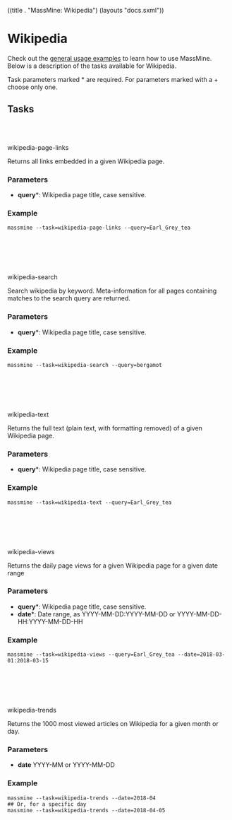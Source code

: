 ((title . "MassMine: Wikipedia")
 (layouts "docs.sxml"))

# Wikipedia

Check out the [general usage examples](/docs/config.html) to learn how to use MassMine. Below is a description of the tasks available for Wikipedia.

Task parameters marked * are required. For parameters marked with a + choose only one.

## Tasks

<br></br>
<div class="task">wikipedia-page-links</div>

Returns all links embedded in a given Wikipedia page.

### Parameters

- **query***: Wikipedia page title, case sensitive.

### Example

    massmine --task=wikipedia-page-links --query=Earl_Grey_tea

<br></br><br></br>
<div class="task">wikipedia-search</div>

Search wikipedia by keyword. Meta-information for all pages containing matches to the search query are returned.

### Parameters

- **query***: Wikipedia page title, case sensitive.

### Example

    massmine --task=wikipedia-search --query=bergamot

<br></br><br></br>
<div class="task">wikipedia-text</div>

Returns the full text (plain text, with formatting removed) of a given Wikipedia page.

### Parameters

- **query***: Wikipedia page title, case sensitive.

### Example

    massmine --task=wikipedia-text --query=Earl_Grey_tea

<br></br><br></br>
<div class="task">wikipedia-views</div>

Returns the daily page views for a given Wikipedia page for a given date range

### Parameters

- **query***: Wikipedia page title, case sensitive.
- **date***: Date range, as YYYY-MM-DD:YYYY-MM-DD or YYYY-MM-DD-HH:YYYY-MM-DD-HH

### Example

    massmine --task=wikipedia-views --query=Earl_Grey_tea --date=2018-03-01:2018-03-15

<br></br><br></br>
<div class="task">wikipedia-trends</div>

Returns the 1000 most viewed articles on Wikipedia for a given month or day.

### Parameters

- **date** YYYY-MM or YYYY-MM-DD

### Example

    massmine --task=wikipedia-trends --date=2018-04
    ## Or, for a specific day
	massmine --task=wikipedia-trends --date=2018-04-05

